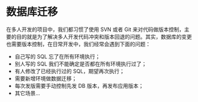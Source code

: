# 数据库迁移

在多人开发的项目中，我们都习惯了使用 SVN 或者 Git 来对代码做版本控制，主要的目的就是为了解决多人开发代码冲突和版本回退的问题。其实，数据库的变更也需要版本控制，在日常开发中，我们经常会遇到下面的问题：

- 自己写的 SQL 忘了在所有环境执行；
- 别人写的 SQL 我们不能确定是否都在所有环境执行过了；
- 有人修改了已经执行过的 SQL，期望再次执行；
- 需要新增环境做数据迁移；
- 每次发版需要手动控制先发 DB 版本，再发布应用版本；
- 其它场景...
